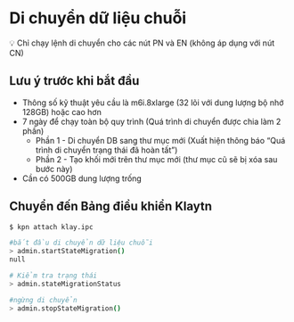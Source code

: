 # Di chuyển dữ liệu chuỗi

<aside>
💡 Chỉ chạy lệnh di chuyển cho các nút PN và EN (không áp dụng với nút CN)

</aside>

## Lưu ý trước khi bắt đầu <a id="things-to-know-before-this-job"></a>
- Thông số kỹ thuật yêu cầu là m6i.8xlarge (32 lõi với dung lượng bộ nhớ 128GB) hoặc cao hơn
- 7 ngày để chạy toàn bộ quy trình (Quá trình di chuyển được chia làm 2 phần)
    - Phần 1 - Di chuyển DB sang thư mục mới (Xuất hiện thông báo “Quá trình di chuyển trạng thái đã hoàn tất”)
    - Phần 2 - Tạo khối mới trên thư mục mới (thư mục cũ sẽ bị xóa sau bước này)
- Cần có 500GB dung lượng trống

## Chuyển đến Bảng điều khiển Klaytn

```bash
$ kpn attach klay.ipc

#bắt đầu di chuyển dữ liệu chuỗi
> admin.startStateMigration()
null

# Kiểm tra trạng thái
> admin.stateMigrationStatus

#ngừng di chuyển
> admin.stopStateMigration()

```
